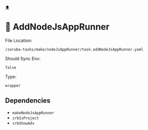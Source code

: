 [⬆️](./README.md)

# 🐸 AddNodeJsAppRunner

File Location:

    /zaruba-tasks/make/nodeJsAppRunner/task.addNodeJsAppRunner.yaml

Should Sync Env:

    false

Type:

    wrapper


## Dependencies

* `makeNodeJsAppRunner`
* `zrbIsProject`
* `zrbShowAdv`